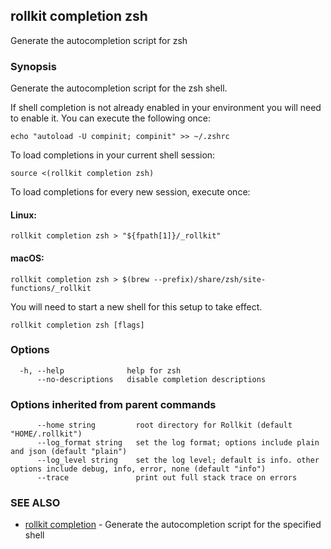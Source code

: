 ## rollkit completion zsh

Generate the autocompletion script for zsh

### Synopsis

Generate the autocompletion script for the zsh shell.

If shell completion is not already enabled in your environment you will need
to enable it.  You can execute the following once:

	echo "autoload -U compinit; compinit" >> ~/.zshrc

To load completions in your current shell session:

	source <(rollkit completion zsh)

To load completions for every new session, execute once:

#### Linux:

	rollkit completion zsh > "${fpath[1]}/_rollkit"

#### macOS:

	rollkit completion zsh > $(brew --prefix)/share/zsh/site-functions/_rollkit

You will need to start a new shell for this setup to take effect.


```
rollkit completion zsh [flags]
```

### Options

```
  -h, --help              help for zsh
      --no-descriptions   disable completion descriptions
```

### Options inherited from parent commands

```
      --home string         root directory for Rollkit (default "HOME/.rollkit")
      --log_format string   set the log format; options include plain and json (default "plain")
      --log_level string    set the log level; default is info. other options include debug, info, error, none (default "info")
      --trace               print out full stack trace on errors
```

### SEE ALSO

* [rollkit completion](rollkit_completion.md)	 - Generate the autocompletion script for the specified shell
